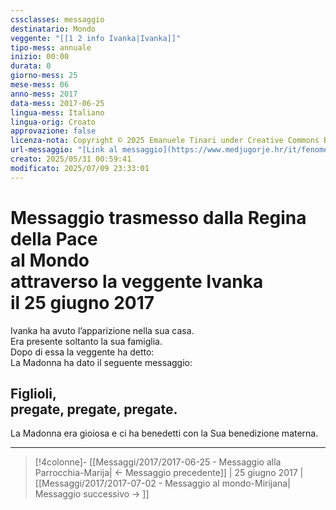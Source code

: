 ```yaml
---
cssclasses: messaggio
destinatario: Mondo
veggente: "[[1 2 info Ivanka|Ivanka]]"
tipo-mess: annuale
inizio: 00:00
durata: 0
giorno-mess: 25
mese-mess: 06
anno-mess: 2017
data-mess: 2017-06-25
lingua-mess: Italiano
lingua-orig: Croato
approvazione: false
licenza-nota: Copyright © 2025 Emanuele Tinari under Creative Commons BY-NC-SA 4.0 https://creativecommons.org/licenses/by-nc-sa/4.0/
url-messaggio: "[Link al messaggio](https://www.medjugorje.hr/it/fenomeno-di-medjugorje/apparizioni-annuali/)"
creato: 2025/05/31 00:59:41
modificato: 2025/07/09 23:33:01
---
```


# Messaggio trasmesso dalla Regina della Pace<br>al Mondo<br>attraverso la veggente Ivanka<br>il 25 giugno 2017

Ivanka ha avuto l’apparizione nella sua casa.<br>Era presente soltanto la sua famiglia.<br>Dopo di essa la veggente ha detto:<br>La Madonna ha dato il seguente messaggio:
## Figlioli,<br>pregate, pregate, pregate.

La Madonna era gioiosa e ci ha benedetti con la Sua benedizione materna.

***

> [!4colonne]- [[Messaggi/2017/2017-06-25 - Messaggio alla Parrocchia-Marija| ← Messaggio precedente]] | 25 giugno 2017 | [[Messaggi/2017/2017-07-02 - Messaggio al mondo-Mirijana| Messaggio successivo → ]]